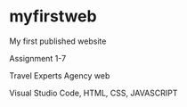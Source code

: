# myfirstweb

My first published website

Assignment 1-7

Travel Experts Agency web

Visual Studio Code, HTML, CSS, JAVASCRIPT
